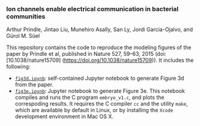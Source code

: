 ### Ion channels enable electrical communication in bacterial communities
Arthur Prindle, Jintao Liu, Munehiro Asally, San Ly, Jordi Garcia-Ojalvo, and Gürol M. Süel


This repository contains the code to reproduce the modeling figures of the paper by Prindle et al, published in Nature 527, 59–63, 2015 (doi: [10.1038/nature15709] (https://doi.org/10.1038/nature15709)). It includes the following:

* [`fig3d.ipynb`](fig3d.ipynb): self-contained Jupyter notebook to generate Figure 3d from the paper.
* [`fig3e.ipynb`](fig3e.ipynb): Jupyter notebook to generate Figure 3e. This notebook compiles and runs the C program `embryo_v1.c`, and plots the correspoding results. It requires the C compiler `cc` and the utility `make`, which are available by default in Linux, or by installing the `Xcode` development environment in Mac OS X.
